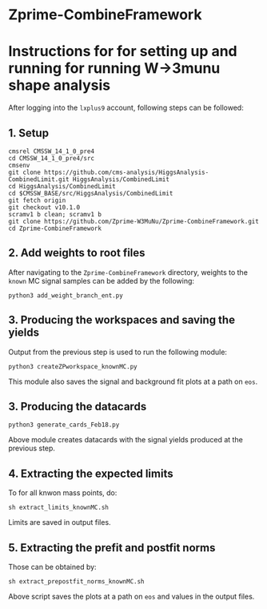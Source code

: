 # Zprime-CombineFramework

# Instructions for for setting up and running for running W->3munu shape analysis
After logging into the ```lxplus9``` account, following steps can be followed:
## 1. Setup 
```
cmsrel CMSSW_14_1_0_pre4
cd CMSSW_14_1_0_pre4/src
cmsenv
git clone https://github.com/cms-analysis/HiggsAnalysis-CombinedLimit.git HiggsAnalysis/CombinedLimit
cd HiggsAnalysis/CombinedLimit
cd $CMSSW_BASE/src/HiggsAnalysis/CombinedLimit
git fetch origin
git checkout v10.1.0
scramv1 b clean; scramv1 b
git clone https://github.com/Zprime-W3MuNu/Zprime-CombineFramework.git
cd Zprime-CombineFramework
```

## 2. Add weights to root files
After navigating to the ```Zprime-CombineFramework``` directory, weights to the ```known``` MC signal samples can be added by the following:
```
python3 add_weight_branch_ent.py
```

## 3. Producing the workspaces and saving the yields

Output from the previous step is used to run the following module:
```
python3 createZPworkspace_knownMC.py
```
This module also saves the signal and background fit plots at a path on ```eos```. 
## 3. Producing the datacards
```
python3 generate_cards_Feb18.py
```
Above module creates datacards with the signal yields produced at the previous step.

## 4. Extracting the expected limits
To for all knwon mass points, do:
```
sh extract_limits_knownMC.sh
```
Limits are saved in output files.
## 5. Extracting the prefit and postfit norms
Those can be obtained by:
```
sh extract_prepostfit_norms_knownMC.sh
```
Above script saves the plots at a path on ```eos``` and values in the output files. 


